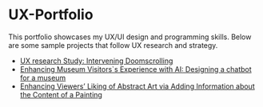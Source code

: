 # UX-Portfolio
This portfolio showcases my UX/UI design and programming skills. Below are some sample projects that follow UX research and strategy.
- [UX research Study: Intervening Doomscrolling](https://github.com/sahar119/UX-Portfolio/blob/main/Case%20Study%201/doom.md)
- [Enhancing Museum Visitors`s Experience with AI: Designing a chatbot for a museum](https://github.com/sahar119/UX-Portfolio/blob/main/Case%20Study%202/chatbot.md)
- [Enhancing Viewers’ Liking of Abstract Art via Adding Information about the Content of a Painting](https://github.com/sahar119/UX-Portfolio/blob/main/Case%20Study%203/painting.md)
